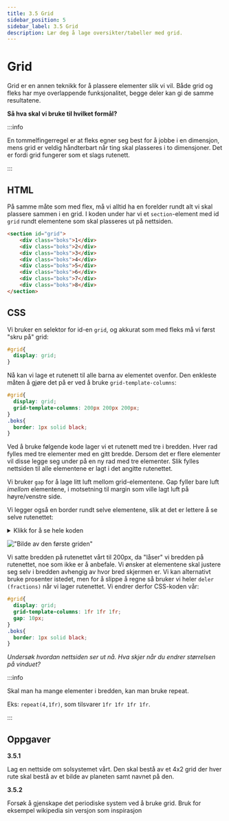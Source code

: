 ```yaml
---
title: 3.5 Grid
sidebar_position: 5
sidebar_label: 3.5 Grid
description: Lær deg å lage oversikter/tabeller med grid.
---
```


# Grid

Grid er en annen teknikk for å plassere elementer slik vi vil. Både grid og fleks har mye overlappende funksjonalitet, begge deler kan gi de samme resultatene. 

**Så hva skal vi bruke til hvilket formål?**

:::info

En tommelfingerregel er at fleks egner seg best for å jobbe i en dimensjon, mens grid er veldig håndterbart når ting skal plasseres i to dimensjoner. Det er fordi grid fungerer som et slags rutenett.

:::

## HTML

På samme måte som med flex, må vi alltid ha en forelder rundt alt vi skal plassere sammen i en grid. I koden under har vi et `section`-element med id `grid` rundt elementene som skal plasseres ut på nettsiden.

```html
<section id="grid">
    <div class="boks">1</div>
    <div class="boks">2</div>
    <div class="boks">3</div>
    <div class="boks">4</div>
    <div class="boks">5</div>
    <div class="boks">6</div>
    <div class="boks">7</div>
    <div class="boks">8</div>
</section>
```

## CSS

Vi bruker en selektor for id-en `grid`, og akkurat som med fleks må vi først "skru på" grid:

```css
#grid{
  display: grid;
}
```

Nå kan vi lage et rutenett til alle barna av elementet ovenfor. Den enkleste måten å gjøre det på er ved å bruke `grid-template-columns`:

```css
#grid{
  display: grid;
  grid-template-columns: 200px 200px 200px;
}
.boks{
  border: 1px solid black;
}
```

Ved å bruke følgende kode lager vi et rutenett med tre i bredden. Hver rad fylles med tre elementer med en gitt bredde. Dersom det er flere elementer vil disse legge seg under på en ny rad med tre elementer. Slik fylles nettsiden til alle elementene er lagt i det angitte rutenettet. 

Vi bruker `gap` for å lage litt luft mellom grid-elementene. Gap fyller bare luft *imellom* elementene, i motsetning til margin som ville lagt luft på høyre/venstre side.

Vi legger også en border rundt selve elementene, slik at det er lettere å se selve rutenettet:

<details><summary>Klikk for å se hele koden</summary>

```html
<!DOCTYPE html>
<html lang="en">
  <head>
      <meta charset="UTF-8">
      <meta http-equiv="X-UA-Compatible" content="IE=edge">
      <meta name="viewport" content="width=device-width, initial-scale=1.0">
      <title>Document</title>
      <style>
          #grid{
              display: grid;
              grid-template-columns: 200px 200px 200px;
              gap: 10px;
          }
          .boks{
              border: 1px solid black;
          }
      </style>
  </head>
  <body>
      <section id="grid">
          <div class="boks">1</div>
          <div class="boks">2</div>
          <div class="boks">3</div>
          <div class="boks">4</div>
          <div class="boks">5</div>
          <div class="boks">6</div>
          <div class="boks">7</div>
          <div class="boks">8</div>
      </section>
  </body>
</html>
```

</details>

!["Bilde av den første griden"](./bilder/3_5%20-%20grid/grid0.png)

Vi satte bredden på rutenettet vårt til 200px, da "låser" vi bredden på rutenettet, noe som ikke er å anbefale. Vi ønsker at elementene skal justere seg selv i bredden avhengig av hvor bred skjermen er. Vi kan alternativt bruke prosenter istedet, men for å slippe å regne så bruker vi heler `deler (fractions)` når vi lager rutenettet. Vi endrer derfor CSS-koden vår:

```css
#grid{ 
  display: grid;
  grid-template-columns: 1fr 1fr 1fr;
  gap: 10px;
}
.boks{
  border: 1px solid black;
}
```

*Undersøk hvordan nettsiden ser ut nå. Hva skjer når du endrer størrelsen på vinduet?*

:::info

Skal man ha mange elementer i bredden, kan man bruke repeat.

Eks: `repeat(4,1fr)`, som tilsvarer `1fr 1fr 1fr 1fr`.

:::

## Oppgaver

**3.5.1**

Lag en nettside om solsystemet vårt. Den skal bestå av et 4x2 grid der hver rute skal bestå av et bilde av planeten samt navnet på den.

**3.5.2**

Forsøk å gjenskape det periodiske system ved å bruke grid. Bruk for eksempel wikipedia sin versjon som inspirasjon
